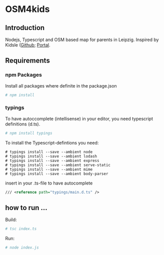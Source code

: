 # OSM4kids## IntroductionNodejs, Typescript and OSM based map for parents in Leipzig. Inspired by Kidsle ([Github](https://github.com/CodeforLeipzig/kidsle/); [Portal](http://leipzig.codefor.de/kidsle/).## Requirements### npm PackagesInstall all packages where definite in the package.json```sh# npm install```### typingsTo have autoccomplete (intellisense) in your editor, you need typescript definitions (d.ts).```sh# npm install typings```To install the Typescript-defintions you need:```shell# typings install --save --ambient node# typings install --save --ambient lodash# typings install --save --ambient express# typings install --save --ambient serve-static# typings install --save --ambient mime# typings install --save --ambient body-parser```insert in your .ts-file to have autocomplete```xml/// <reference path="typings/main.d.ts" />```## how to run ...Build:```sh# tsc index.ts```Run:```sh# node index.js```